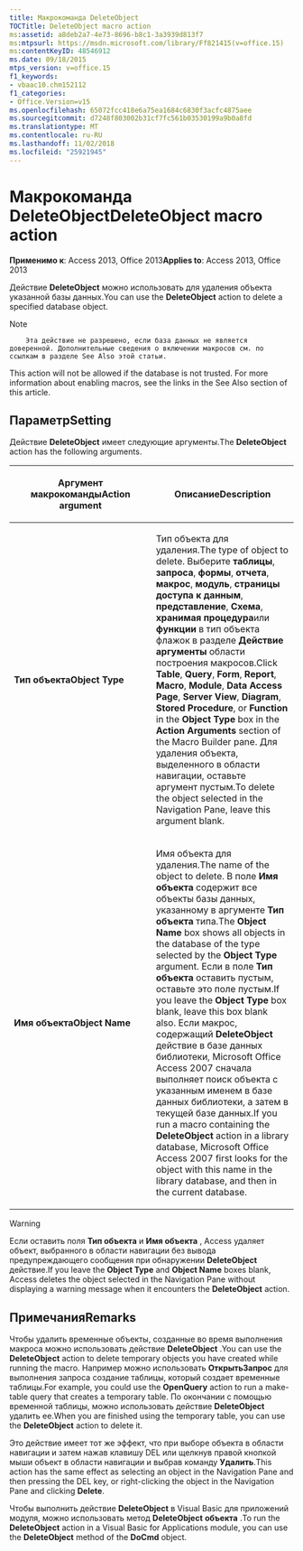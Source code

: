 ```yaml
---
title: Макрокоманда DeleteObject
TOCTitle: DeleteObject macro action
ms:assetid: a8deb2a7-4e73-8696-b8c1-3a3939d813f7
ms:mtpsurl: https://msdn.microsoft.com/library/Ff821415(v=office.15)
ms:contentKeyID: 48546912
ms.date: 09/18/2015
mtps_version: v=office.15
f1_keywords:
- vbaac10.chm152112
f1_categories:
- Office.Version=v15
ms.openlocfilehash: 65072fcc418e6a75ea1684c6830f3acfc4875aee
ms.sourcegitcommit: d7248f803002b31cf7fc561b03530199a9b0a8fd
ms.translationtype: MT
ms.contentlocale: ru-RU
ms.lasthandoff: 11/02/2018
ms.locfileid: "25921945"
---
```

# <a name="deleteobject-macro-action"></a><span data-ttu-id="832fe-102">Макрокоманда DeleteObject</span><span class="sxs-lookup"><span data-stu-id="832fe-102">DeleteObject macro action</span></span>


<span data-ttu-id="832fe-103">**Применимо к**: Access 2013, Office 2013</span><span class="sxs-lookup"><span data-stu-id="832fe-103">**Applies to**: Access 2013, Office 2013</span></span>

<span data-ttu-id="832fe-104">Действие **DeleteObject** можно использовать для удаления объекта указанной базы данных.</span><span class="sxs-lookup"><span data-stu-id="832fe-104">You can use the **DeleteObject** action to delete a specified database object.</span></span>


> [!NOTE]
> <span data-ttu-id="832fe-p101">
		Эта действие не разрешено, если база данных не является доверенной. Дополнительные сведения о включении макросов см. по ссылкам в разделе See Also этой статьи.
</span><span class="sxs-lookup"><span data-stu-id="832fe-p101">This action will not be allowed if the database is not trusted. For more information about enabling macros, see the links in the See Also section of this article.</span></span>

## <a name="setting"></a><span data-ttu-id="832fe-107">Параметр</span><span class="sxs-lookup"><span data-stu-id="832fe-107">Setting</span></span>

<span data-ttu-id="832fe-108">Действие **DeleteObject** имеет следующие аргументы.</span><span class="sxs-lookup"><span data-stu-id="832fe-108">The **DeleteObject** action has the following arguments.</span></span>

<table>
<colgroup>
<col style="width: 50%" />
<col style="width: 50%" />
</colgroup>
<thead>
<tr class="header">
<th><p><span data-ttu-id="832fe-109">Аргумент макрокоманды</span><span class="sxs-lookup"><span data-stu-id="832fe-109">Action argument</span></span></p></th>
<th><p><span data-ttu-id="832fe-110">Описание</span><span class="sxs-lookup"><span data-stu-id="832fe-110">Description</span></span></p></th>
</tr>
</thead>
<tbody>
<tr class="odd">
<td><p><span data-ttu-id="832fe-111"><strong>Тип объекта</strong></span><span class="sxs-lookup"><span data-stu-id="832fe-111"><strong>Object Type</strong></span></span></p></td>
<td><p><span data-ttu-id="832fe-112">Тип объекта для удаления.</span><span class="sxs-lookup"><span data-stu-id="832fe-112">The type of object to delete.</span></span> <span data-ttu-id="832fe-113">Выберите <strong>таблицы</strong>, <strong>запроса</strong>, <strong>формы</strong>, <strong>отчета</strong>, <strong>макрос</strong>, <strong>модуль</strong>, <strong>страницы доступа к данным</strong>, <strong>представление</strong>, <strong>Схема</strong>, <strong>хранимая процедура</strong>или <strong>функции</strong> в тип объекта <strong> </strong>флажок в разделе <strong>Действие аргументы</strong> области построения макросов.</span><span class="sxs-lookup"><span data-stu-id="832fe-113">Click <strong>Table</strong>, <strong>Query</strong>, <strong>Form</strong>, <strong>Report</strong>, <strong>Macro</strong>, <strong>Module</strong>, <strong>Data Access Page</strong>, <strong>Server View</strong>, <strong>Diagram</strong>, <strong>Stored Procedure</strong>, or <strong>Function</strong> in the <strong>Object Type</strong> box in the <strong>Action Arguments</strong> section of the Macro Builder pane.</span></span> <span data-ttu-id="832fe-114">Для удаления объекта, выделенного в области навигации, оставьте аргумент пустым.</span><span class="sxs-lookup"><span data-stu-id="832fe-114">To delete the object selected in the Navigation Pane, leave this argument blank.</span></span></p></td>
</tr>
<tr class="even">
<td><p><span data-ttu-id="832fe-115"><strong>Имя объекта</strong></span><span class="sxs-lookup"><span data-stu-id="832fe-115"><strong>Object Name</strong></span></span></p></td>
<td><p><span data-ttu-id="832fe-116">Имя объекта для удаления.</span><span class="sxs-lookup"><span data-stu-id="832fe-116">The name of the object to delete.</span></span> <span data-ttu-id="832fe-117">В поле <strong>Имя объекта</strong> содержит все объекты базы данных, указанному в аргументе <strong>Тип объекта</strong> типа.</span><span class="sxs-lookup"><span data-stu-id="832fe-117">The <strong>Object Name</strong> box shows all objects in the database of the type selected by the <strong>Object Type</strong> argument.</span></span> <span data-ttu-id="832fe-118">Если в поле <strong>Тип объекта</strong> оставить пустым, оставьте это поле пустым.</span><span class="sxs-lookup"><span data-stu-id="832fe-118">If you leave the <strong>Object Type</strong> box blank, leave this box blank also.</span></span> <span data-ttu-id="832fe-119">Если макрос, содержащий <strong>DeleteObject</strong> действие в базе данных библиотеки, Microsoft Office Access 2007 сначала выполняет поиск объекта с указанным именем в базе данных библиотеки, а затем в текущей базе данных.</span><span class="sxs-lookup"><span data-stu-id="832fe-119">If you run a macro containing the <strong>DeleteObject</strong> action in a library database, Microsoft Office Access 2007 first looks for the object with this name in the library database, and then in the current database.</span></span></p></td>
</tr>
</tbody>
</table>



> [!WARNING]
> <span data-ttu-id="832fe-120">Если оставить поля **Тип объекта** и **Имя объекта** , Access удаляет объект, выбранного в области навигации без вывода предупреждающего сообщения при обнаружении **DeleteObject** действие.</span><span class="sxs-lookup"><span data-stu-id="832fe-120">If you leave the **Object Type** and **Object Name** boxes blank, Access deletes the object selected in the Navigation Pane without displaying a warning message when it encounters the **DeleteObject** action.</span></span>



## <a name="remarks"></a><span data-ttu-id="832fe-121">Примечания</span><span class="sxs-lookup"><span data-stu-id="832fe-121">Remarks</span></span>

<span data-ttu-id="832fe-122">Чтобы удалить временные объекты, созданные во время выполнения макроса можно использовать действие **DeleteObject** .</span><span class="sxs-lookup"><span data-stu-id="832fe-122">You can use the **DeleteObject** action to delete temporary objects you have created while running the macro.</span></span> <span data-ttu-id="832fe-123">Например можно использовать **ОткрытьЗапрос** для выполнения запроса создание таблицы, который создает временные таблицы.</span><span class="sxs-lookup"><span data-stu-id="832fe-123">For example, you could use the **OpenQuery** action to run a make-table query that creates a temporary table.</span></span> <span data-ttu-id="832fe-124">По окончании с помощью временной таблицы, можно использовать действие **DeleteObject** удалить ее.</span><span class="sxs-lookup"><span data-stu-id="832fe-124">When you are finished using the temporary table, you can use the **DeleteObject** action to delete it.</span></span>

<span data-ttu-id="832fe-125">Это действие имеет тот же эффект, что при выборе объекта в области навигации и затем нажав клавишу DEL или щелкнув правой кнопкой мыши объект в области навигации и выбрав команду **Удалить**.</span><span class="sxs-lookup"><span data-stu-id="832fe-125">This action has the same effect as selecting an object in the Navigation Pane and then pressing the DEL key, or right-clicking the object in the Navigation Pane and clicking **Delete**.</span></span>

<span data-ttu-id="832fe-126">Чтобы выполнить действие **DeleteObject** в Visual Basic для приложений модуля, можно использовать метод **DeleteObject** **объекта** .</span><span class="sxs-lookup"><span data-stu-id="832fe-126">To run the **DeleteObject** action in a Visual Basic for Applications module, you can use the **DeleteObject** method of the **DoCmd** object.</span></span>

